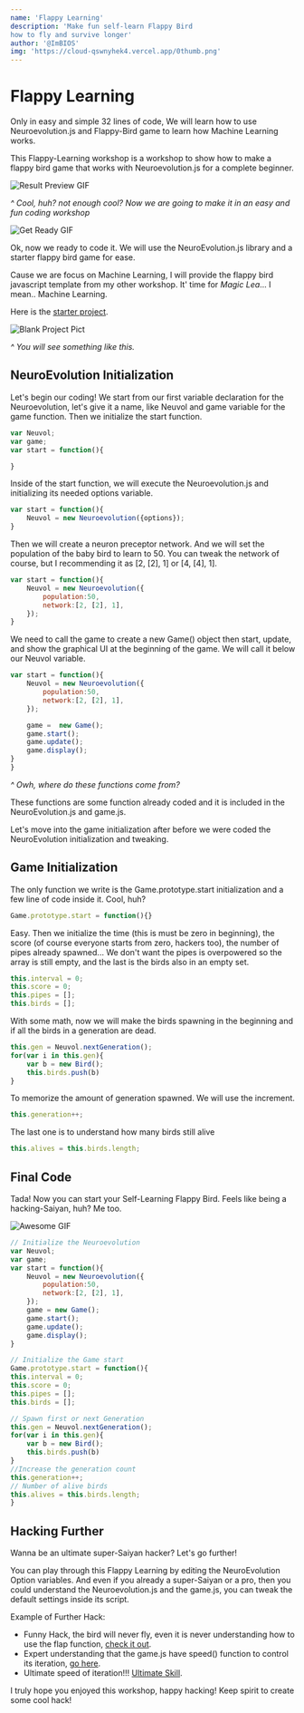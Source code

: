 ```yaml
---
name: 'Flappy Learning'
description: 'Make fun self-learn Flappy Bird
how to fly and survive longer'
author: '@ImBIOS'
img: 'https://cloud-qswnyhek4.vercel.app/0thumb.png'
---
```

# Flappy Learning

Only in easy and simple 32 lines of code, We will learn how to use Neuroevolution.js and Flappy-Bird game to learn how Machine Learning works.

This Flappy-Learning workshop is a workshop to show how to make a flappy bird game that works with Neuroevolution.js for a complete beginner.

![Result Preview GIF](https://cloud-215dmw1tc.vercel.app/0preview.gif)

_^ Cool, huh? not enough cool? Now we are going to make it in an easy and fun coding workshop_

![Get Ready GIF](https://media.giphy.com/media/3o7btXJQm5DD8ApubC/giphy.gif)

Ok, now we ready to code it. We will use the NeuroEvolution.js library and a starter flappy bird game for ease.

Cause we are focus on Machine Learning, I will provide the flappy bird javascript template from my other workshop. It' time for _Magic Lea_... I mean.. Machine Learning.

Here is the [starter project](https://repl.it/@iMega/flappy-learning-starter#code.js).

![Blank Project Pict](https://cloud-r8tk4yxo7.vercel.app/0blank_project.png)

_^ You will see something like this._

## NeuroEvolution Initialization
Let's begin our coding! We start from our first variable declaration for the Neuroevolution, let's give it a name, like Neuvol and game variable for the game function. Then we initialize the start function.

```js
var Neuvol;
var game;
var start = function(){

}
```

Inside of the start function, we will execute the Neuroevolution.js and initializing its needed options variable.

```js
var start = function(){
    Neuvol = new Neuroevolution({options});
}
```

Then we will create a neuron preceptor network. And we will set the population of the baby bird to learn to 50. You can tweak the network of course, but I recommending it as [2, [2], 1] or [4, [4], 1].

```js
var start = function(){
    Neuvol = new Neuroevolution({
        population:50,
        network:[2, [2], 1],
    });
}
```

We need to call the game to create a new Game() object then start, update, and show the graphical UI at the beginning of the game. We will call it below our Neuvol variable.

```js
var start = function(){
    Neuvol = new Neuroevolution({
        population:50,
        network:[2, [2], 1],
    });

    game =  new Game();
    game.start();
    game.update();
    game.display();
}
}
```

_^ Owh, where do these functions come from?_

These functions are some function already coded and it is included in the NeuroEvolution.js and game.js.

Let's move into the game initialization after before we were coded the NeuroEvolution initialization and tweaking.

## Game Initialization

The only function we write is the Game.prototype.start initialization and a few line of code inside it. Cool, huh?

```js
Game.prototype.start = function(){}
```

Easy. Then we initialize the time (this is must be zero in beginning), the score (of course everyone starts from zero, hackers too), the number of pipes already spawned... We don't want the pipes is overpowered so the array is still empty, and the last is the birds also in an empty set. 

```js
this.interval = 0;
this.score = 0;
this.pipes = [];
this.birds = [];
```

With some math, now we will make the birds spawning in the beginning and if all the birds in a generation are dead.

```js
this.gen = Neuvol.nextGeneration();
for(var i in this.gen){
    var b = new Bird();
    this.birds.push(b)
}
```

To memorize the amount of generation spawned. We will use the increment.

```js
this.generation++;
```

The last one is to understand how many birds still alive

```js
this.alives = this.birds.length;
```

## Final Code

Tada! Now you can start your Self-Learning Flappy Bird. Feels like being a hacking-Saiyan, huh? Me too.

![Awesome GIF](https://media.giphy.com/media/mXz3v0UdjrNTO/giphy.gif)

```js
// Initialize the Neuroevolution
var Neuvol;
var game;
var start = function(){
    Neuvol = new Neuroevolution({
        population:50,
        network:[2, [2], 1],
    });
    game = new Game();
    game.start();
    game.update();
    game.display();
}

// Initialize the Game start
Game.prototype.start = function(){
this.interval = 0;
this.score = 0;
this.pipes = [];
this.birds = [];

// Spawn first or next Generation
this.gen = Neuvol.nextGeneration();
for(var i in this.gen){
    var b = new Bird();
    this.birds.push(b)
}
//Increase the generation count
this.generation++;
// Number of alive birds
this.alives = this.birds.length;
}
```

## Hacking Further

Wanna be an ultimate super-Saiyan hacker? Let's go further!

You can play through this Flappy Learning by editing the NeuroEvolution Option variables. And even if you already a super-Saiyan or a pro, then you could understand the Neuroevolution.js and the game.js, you can tweak the default settings inside its script.

Example of Further Hack:

- Funny Hack, the bird will never fly, even it is never understanding how to use the flap function, [check it out](https://repl.it/@iMega/flappy-learning-funny).
- Expert understanding that the game.js have speed() function to control its iteration, [go here](https://repl.it/@iMega/flappy-learning-speed-selector).
- Ultimate speed of iteration!!! [Ultimate Skill](https://repl.it/@iMega/flappy-learning-ultimate).

I truly hope you enjoyed this workshop, happy hacking! Keep spirit to create some cool hack!